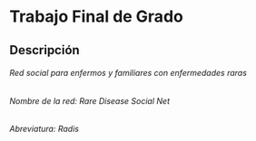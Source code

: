 # Trabajo Final de Grado

## Descripción
###### Red social para enfermos y familiares con enfermedades raras
###### _Nombre de la red_: Rare Disease Social Net
###### _Abreviatura_: Radis
